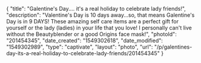 {
    "title": "Galentine's Day.... it's a real holiday to celebrate lady friends!",
    "description": "Valentine's Day is 10 days away...so, that means Galentine's Day is in 9 DAYS! These amazing self care items are a perfect gift for yourself or the lady (ladies) in your life that you love! I personally can't live without the Beautyblender or a good Origins face mask!",
    "photoId": "201454345",
    "date_created": "1549302618",
    "date_modified": "1549302989",
    "type": "captivate",
    "layout": "photo",
    "url": "\/p\/galentines-day-its-a-real-holiday-to-celebrate-lady-friends\/201454345"
}